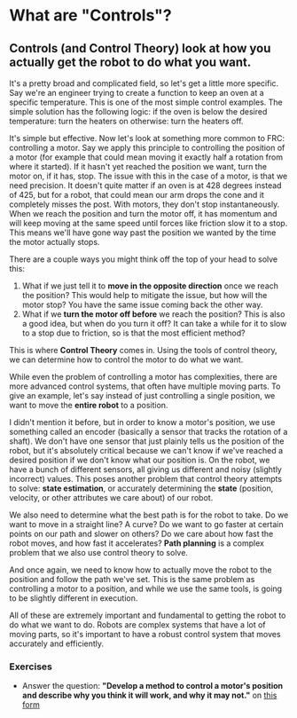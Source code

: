 # What are "Controls"?

## Controls (and Control Theory) look at how you actually get the robot to do what you want.

It's a pretty broad and complicated field, so let's get a little more specific. Say we're an engineer trying to create a function to keep an oven at a specific temperature. This is one of the most simple control examples. The simple solution has the following logic:
  if the oven is below the desired temperature:
    turn the heaters on
  otherwise:
    turn the heaters off.

It's simple but effective. Now let's look at something more common to FRC: controlling a motor. Say we apply this principle to controlling the position of a motor (for example that could mean moving it exactly half a rotation from where it started). If it hasn't yet reached the position we want, turn the motor on, if it has, stop. The issue with this in the case of a motor, is that we need precision. It doesn't quite matter if an oven is at 428 degrees instead of 425, but for a robot, that could mean our arm drops the cone and it completely misses the post. With motors, they don't stop instantaneously. When we reach the position and turn the motor off, it has momentum and will keep moving at the same speed until forces like friction slow it to a stop. This means we'll have gone way past the position we wanted by the time the motor actually stops. 

There are a couple ways you might think off the top of your head to solve this: 
  1. What if we just tell it to **move in the opposite direction** once we reach the position?
      This would help to mitigate the issue, but how will the motor stop? You have the same issue coming back the other way.
  2. What if we **turn the motor off before** we reach the position?
       This is also a good idea, but when do you turn it off? It can take a while for it to slow to a stop due to friction, so is that the most efficient method? 

This is where **Control Theory** comes in. Using the tools of control theory, we can determine how to control the motor to do what we want.

While even the problem of controlling a motor has complexities, there are more advanced control systems, that often have multiple moving parts. To give an example, let's say instead of just controlling a single position, we want to move the **entire robot** to a position. 

I didn't mention it before, but in order to know a motor's position, we use something called an encoder (basically a sensor that tracks the rotation of a shaft). We don't have one sensor that just plainly tells us the position of the robot, but it's absolutely critical because we can't know if we've reached a desired position if we don't know what our position is. On the robot, we have a bunch of different sensors, all giving us different and noisy (slightly incorrect) values. This poses another problem that control theory attempts to solve: **state estimation**, or accurately determining the **state** (position, velocity, or other attributes we care about) of our robot. 

We also need to determine what the best path is for the robot to take. Do we want to move in a straight line? A curve? Do we want to go faster at certain points on our path and slower on others? Do we care about how fast the robot moves, and how fast it accelerates? **Path planning** is a complex problem that we also use control theory to solve.

And once again, we need to know how to actually move the robot to the position and follow the path we've set. This is the same problem as controlling a motor to a position, and while we use the same tools, is going to be slightly different in execution.


All of these are extremely important and fundamental to getting the robot to do what we want to do. Robots are complex systems that have a lot of moving parts, so it's important to have a robust control system
that moves accurately and efficiently.


### Exercises

- Answer the question: **"Develop a method to control a motor's position and describe why you think it will work, and why it may not."** on [this form](https://docs.google.com/forms/d/e/1FAIpQLSdc9Ht6sldIKpqTfQdf9LvpWEeQi3xPuqtvBxN8g83msOSnIw/viewform) 
